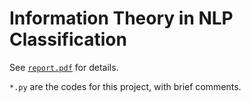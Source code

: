 # Information Theory in NLP Classification

See [`report.pdf`](report.pdf) for details.

`*.py` are the codes for this project, with brief comments.

